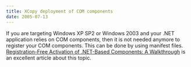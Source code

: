 ```yaml
---
title: XCopy deployment of COM components
date: 2005-07-13
---
```


If you are targeting Windows XP SP2 or Windows 2003 and your .NET application relies on COM components, then it is not needed anymore to register your COM components. This can be done by using manifest files. [Registration-Free Activation of .NET-Based Components: A Walkthrough](http://msdn.microsoft.com/netframework/default.aspx?pull=/library/en-us/dndotnet/html/rfanetwalk.asp) is an excellent article about this topic.
